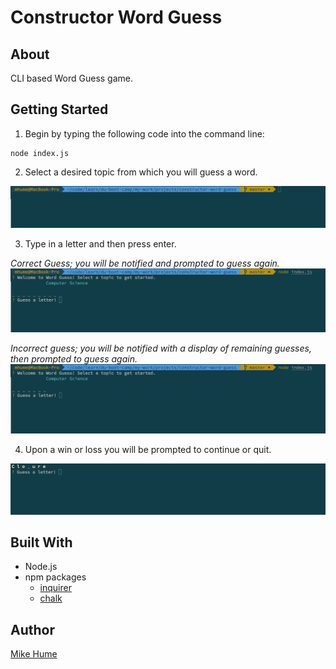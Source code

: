 # Constructor Word Guess

## About
CLI based Word Guess game.

## Getting Started
1. Begin by typing the following code into the command line:
```
node index.js
```

2. Select a desired topic from which you will guess a word.

![](gifs/topic.gif)

3. Type in a letter and then press enter.

*Correct Guess; you will be notified and prompted to guess again.*
![](gifs/correct.gif)

*Incorrect guess; you will be notified with a display of remaining guesses, then prompted to guess again.*
![](gifs/incorrect.gif)


4. Upon a win or loss you will be prompted to continue or quit.

![](gifs/win.gif)

## Built With
*   Node.js
*   npm packages
    * [inquirer](https://www.npmjs.com/package/inquirer)
    * [chalk](https://www.npmjs.com/package/chalk)


## Author
[Mike Hume](https://mahume.github.io)